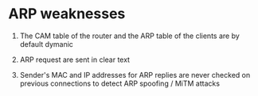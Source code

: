 # ARP weaknesses

1. The CAM table of the router and the ARP table of the clients are by default dymanic

2. ARP request are sent in clear text

3. Sender's MAC and IP addresses for ARP replies are never checked on previous connections to detect ARP spoofing / MiTM attacks


